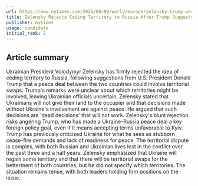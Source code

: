 ```yaml
---
url: https://www.nytimes.com/2025/08/09/world/europe/zelensky-trump-ukraine-russia.html
title: Zelensky Rejects Ceding Territory to Russia After Trump Suggests a Land Swap
publisher: nytimes
usage: candidate
initial_rank: 2
---
```

## Article summary
Ukrainian President Volodymyr Zelensky has firmly rejected the idea of ceding territory to Russia, following suggestions from U.S. President Donald Trump that a peace deal between the two countries could involve territorial swaps. Trump's remarks were unclear about which territories might be involved, leaving Ukrainian officials uncertain. Zelensky stated that Ukrainians will not give their land to the occupier and that decisions made without Ukraine's involvement are against peace. He argued that such decisions are 'dead decisions' that will not work. Zelensky's blunt rejection risks angering Trump, who has made a Ukraine-Russia peace deal a key foreign policy goal, even if it means accepting terms unfavorable to Kyiv. Trump has previously criticized Ukraine for what he sees as stubborn cease-fire demands and lack of readiness for peace. The territorial dispute is complex, with both Russian and Ukrainian lives lost in the conflict over the past three and a half years. Zelensky emphasized that Ukraine will regain some territory and that there will be territorial swaps for the betterment of both countries, but he did not specify which territories. The situation remains tense, with both leaders holding firm positions on the issue.
